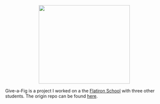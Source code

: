 <center><a href="http://tinypic.com?ref=2nk91" target="_blank"><img src="http://i58.tinypic.com/2nk91.png" border="0" height="250" width="290"></a><br></center>

Give-a-Fig is a project I worked on a the <a href="http://flatironschool.com/">Flatiron School</a> with three other students. The origin repo can be found <a href="https://github.com/summermin/give-a-fig">here<a>.

